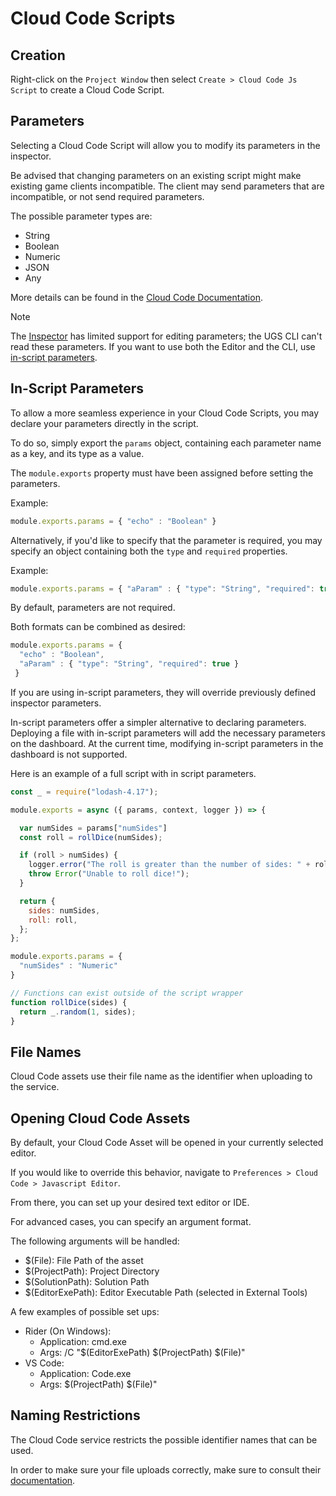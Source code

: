 # Cloud Code Scripts

## Creation

Right-click on the `Project Window` then select `Create > Cloud Code Js Script` to create a Cloud Code Script.

## Parameters

Selecting a Cloud Code Script will allow you to modify its parameters in the inspector.

Be advised that changing parameters on an existing script might make existing game clients
incompatible. The client may send parameters that are incompatible, or not send required parameters.

The possible parameter types are:

* String
* Boolean
* Numeric
* JSON
* Any

More details can be found in the [Cloud Code Documentation](https://docs.unity.com/cloud-code/types-of-scripts.html).

> [!NOTE]
> The [Inspector](https://docs.unity3d.com/Manual/UsingTheInspector.html) has limited support for editing parameters; the UGS CLI can't read these parameters. If you want to use both the Editor and the CLI, use [in-script parameters](#in-script-parameters).

## In-Script Parameters

To allow a more seamless experience in your Cloud Code Scripts, you may declare
your parameters directly in the script.

To do so, simply export the `params` object, containing each parameter name as a key, and
its type as a value.

The `module.exports` property must have been assigned before setting the parameters.

Example:

```javascript
module.exports.params = { "echo" : "Boolean" }
```

Alternatively, if you'd like to specify that the parameter is required,
you may specify an object containing both the `type` and `required` properties.

Example:

```javascript
module.exports.params = { "aParam" : { "type": "String", "required": true } }
```

By default, parameters are not required.

Both formats can be combined as desired:

```javascript
module.exports.params = { 
  "echo" : "Boolean",
  "aParam" : { "type": "String", "required": true }
 }
```

If you are using in-script parameters, they will override previously defined
inspector parameters.

In-script parameters offer a simpler alternative to declaring parameters. 
Deploying a file with in-script parameters will add the necessary parameters on the dashboard. 
At the current time, modifying in-script parameters in the dashboard is not supported.

Here is an example of a full script with in script parameters.

```javascript
const _ = require("lodash-4.17");

module.exports = async ({ params, context, logger }) => {

  var numSides = params["numSides"]
  const roll = rollDice(numSides);

  if (roll > numSides) {
    logger.error("The roll is greater than the number of sides: " + roll);
    throw Error("Unable to roll dice!");
  }

  return {
    sides: numSides,
    roll: roll,
  };
};

module.exports.params = {
  "numSides" : "Numeric"
}

// Functions can exist outside of the script wrapper
function rollDice(sides) {
  return _.random(1, sides);
}
```

## File Names

Cloud Code assets use their file name 
as the identifier when uploading to the service.

## Opening Cloud Code Assets

By default, your Cloud Code Asset will be opened in your currently
selected editor.

If you would like to override this behavior, navigate to
`Preferences > Cloud Code > Javascript Editor`.

From there, you can set up your desired text editor or IDE.

For advanced cases, you can specify an argument format.

The following arguments will be handled:

* $(File): File Path of the asset
* $(ProjectPath): Project Directory
* $(SolutionPath): Solution Path
* $(EditorExePath): Editor Executable Path (selected in External Tools)

A few examples of possible set ups:

* Rider (On Windows): 
  * Application: cmd.exe
  * Args: /C "$(EditorExePath) $(ProjectPath) $(File)"
* VS Code: 
  * Application: Code.exe
  * Args: $(ProjectPath) $(File)"

## Naming Restrictions

The Cloud Code service restricts the possible identifier names that can be used.

In order to make sure your file uploads correctly, make sure to consult their [documentation](https://docs.unity.com/cloud-code/using-cloud-code.html#Script_creation).
